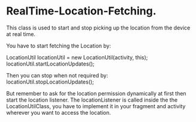 # RealTime-Location-Fetching.
This class is used to start and stop picking up the location from the device at real time. 

You have to start fetching the Location by:
 
 LocationUtil locationUtil = new LocationUtil(activity, this);
 locationUtil.startLocationUpdates();
 
 Then you can stop when not required by:
 locationUtil.stopLocationUpdates();
 
 But remember to ask for the location permission dynamically at first then start the location listener. 
 The locationListener is called inside the the LocationUtilClass, you have to implement it in your fragment and activity wherever you want  to access the location. 
 
